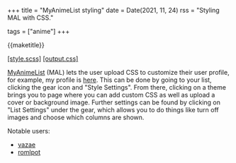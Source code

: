 +++
title = "MyAnimeList styling"
date = Date(2021, 11, 24)
rss = "Styling MAL with CSS."

tags = ["anime"]
+++

{{maketitle}}

[[style.scss]](./style.scss) [[output.css]](./output.css)

[MyAnimeList](https://myanimelist.net/) (MAL) lets the user upload
CSS to customize their user profile, for example, my profile is
[here](https://myanimelist.net/animelist/vazae). This can be done by
going to your list, clicking the gear icon and "Style Settings". From
there, clicking on a theme brings you to page where you can add custom CSS
as well as upload a cover or background image. Further settings can be
found by clicking on "List Settings" under the gear, which allows you to
do things like turn off images and choose which columns are shown.

Notable users:
- [vazae](https://myanimelist.net/animelist/vazae)
- [romlpot](https://myanimelist.net/animelist/romlpot)

